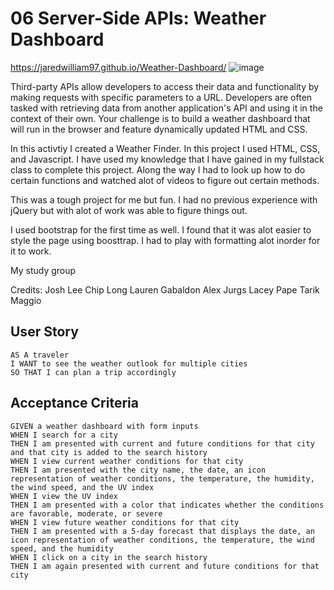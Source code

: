 # 06 Server-Side APIs: Weather Dashboard
https://jaredwilliam97.github.io/Weather-Dashboard/
![image](https://user-images.githubusercontent.com/80869140/117098165-53744c00-ad33-11eb-93af-d5c51ea7ab76.png)


Third-party APIs allow developers to access their data and functionality by making requests with specific parameters to a URL. Developers are often tasked with retrieving data from another application's API and using it in the context of their own. Your challenge is to build a weather dashboard that will run in the browser and feature dynamically updated HTML and CSS.

In this activtiy I created a Weather Finder. In this project I used HTML, CSS, and Javascript.  I have used my knowledge that I have gained in my fullstack class to complete this project.  Along the way I had to look up how to do certain functions and watched alot of videos to figure out certain methods.  

This was a tough project for me but fun.  I had no previous experience with jQuery but with alot of work was able to figure things out.  

I used bootstrap for the first time as well.  I found that it was alot easier to style the page using boosttrap. I had to play with formatting alot inorder for it to work.

My study group

Credits:
Josh Lee
Chip Long
Lauren Gabaldon
Alex Jurgs 
Lacey Pape
Tarik Maggio




## User Story

```
AS A traveler
I WANT to see the weather outlook for multiple cities
SO THAT I can plan a trip accordingly
```

## Acceptance Criteria

```
GIVEN a weather dashboard with form inputs
WHEN I search for a city
THEN I am presented with current and future conditions for that city and that city is added to the search history
WHEN I view current weather conditions for that city
THEN I am presented with the city name, the date, an icon representation of weather conditions, the temperature, the humidity, the wind speed, and the UV index
WHEN I view the UV index
THEN I am presented with a color that indicates whether the conditions are favorable, moderate, or severe
WHEN I view future weather conditions for that city
THEN I am presented with a 5-day forecast that displays the date, an icon representation of weather conditions, the temperature, the wind speed, and the humidity
WHEN I click on a city in the search history
THEN I am again presented with current and future conditions for that city
```


